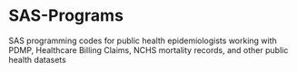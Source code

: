 # SAS-Programs
SAS programming codes for public health epidemiologists working with PDMP, Healthcare Billing Claims, NCHS mortality records, and other public health datasets
